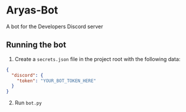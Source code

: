 # Aryas-Bot
A bot for the Developers Discord server

## Running the bot
1. Create a `secrets.json` file in the project root with the following data:
```json
{
  "discord": {
    "token": "YOUR_BOT_TOKEN_HERE"
  }
}
```

2. Run `bot.py`
